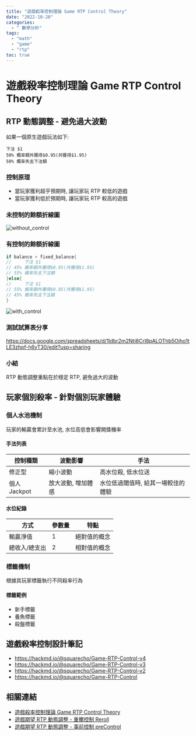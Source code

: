 ```yaml
---
title: "遊戲殺率控制理論 Game RTP Control Theory"
date: "2022-10-20"
categories:
  - " 數學分析"
tags:
  - "math"
  - "game"
  - "rtp"
toc: true
---
```


# 遊戲殺率控制理論 Game RTP Control Theory

## RTP 動態調整 - 避免過大波動

如果一個原生遊戲玩法如下:

```
下注 $1
50% 概率額外獲得$0.95(共獲得$1.95)
50% 概率失去下注額
```

### 控制原理

- 當玩家獲利超乎預期時, 讓玩家玩 RTP 較低的遊戲
- 當玩家獲利低於預期時, 讓玩家玩 RTP 較高的遊戲

### 未控制的餘額折線圖

![without_control](./without_control.png "未控制的餘額折線圖")

### 有控制的餘額折線圖

```go
if balance > fixed_balance{
//     下注 $1
// 45% 概率額外獲得$0.95(共獲得$1.95)
// 55% 概率失去下注額
}else{
//     下注 $1
// 55% 概率額外獲得$0.95(共獲得$1.95)
// 45% 概率失去下注額
}
```

![with_control](./with_control.png "有控制的餘額折線圖")

<!--more-->

### 測試試算表分享

https://docs.google.com/spreadsheets/d/1Idbr2m2Nti8CrI8pALOThb5Ojho1tLE3zhpf-h6yT30/edit?usp=sharing

### 小結

RTP 動態調整重點在於穩定 RTP, 避免過大的波動

## 玩家個別殺率 - 針對個別玩家體驗

### 個人水池機制

玩家的輸贏會累計至水池, 水位高低會影響開獎機率

#### 手法列表

| 控制種類     | 波動影響           | 手法                               |
| ------------ | ------------------ | ---------------------------------- |
| 修正型       | 縮小波動           | 高水位殺, 低水位送                 |
| 個人 Jackpot | 放大波動, 增加體感 | 水位低過閾值時, 給其一場較佳的體驗 |

#### 水位紀錄

| 方式          | 參數量 | 特點         |
| ------------- | ------ | ------------ |
| 輸贏淨值      | 1      | 絕對值的概念 |
| 總收入/總支出 | 2      | 相對值的概念 |

### 標籤機制

根據其玩家標籤執行不同殺率行為

#### 標籤範例

- 新手標籤
- 養魚標籤
- 殺盤標籤

## 遊戲殺率控制設計筆記

- https://hackmd.io/@squarecho/Game-RTP-Control-v4
- https://hackmd.io/@squarecho/Game-RTP-Control-v3
- https://hackmd.io/@squarecho/Game-RTP-Control-v2
- https://hackmd.io/@squarecho/Game-RTP-Control

## 相關連結

- [遊戲殺率控制理論 Game RTP Control Theory](../rtp_control_theory)
- [遊戲期望 RTP 動態調整 - 重擲控制 Reroll](../reroll-mech)
- [遊戲期望 RTP 動態調整 - 事前控制 preControl](../precontrol-mech)
